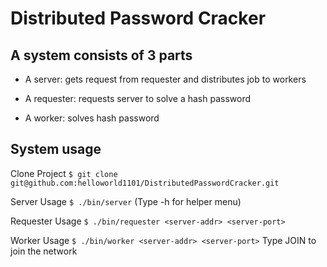 # Distributed Password Cracker

  

## A system consists of 3 parts

  

* A server: gets request from requester and distributes job to workers

* A requester: requests server to solve a hash password

* A worker: solves hash password

  

## System usage

  
Clone Project
`$ git clone git@github.com:helloworld1101/DistributedPasswordCracker.git`

  

Server Usage
`$ ./bin/server`
(Type -h for helper menu)



Requester Usage
`$ ./bin/requester <server-addr> <server-port>`

  

Worker Usage
`$ ./bin/worker <server-addr> <server-port>`
Type JOIN to join the network